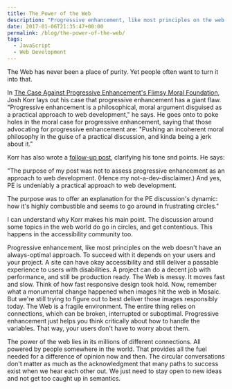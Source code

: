 ```yaml
---
title: The Power of the Web
description: "Progressive enhancement, like most principles on the web doesn't have an always-optimal approach."
date: 2017-01-06T21:35:47+00:00
permalink: /blog/the-power-of-the-web/
tags:
  - JavaScript
  - Web Development
---
```


The Web has never been a place of purity. Yet people often want to turn it into that.

In [The Case Against Progressive Enhancement's Flimsy Moral Foundation](https://www.viget.com/articles/the-case-against-progressive-enhancements-flimsy-moral-foundation), Josh Korr lays out his case that progressive enhancement has a giant flaw. "Progressive enhancement is a philosophical, moral argument disguised as a practical approach to web development," he says. He goes onto to poke holes in the moral case for progressive enhancement, saying that those advocating for progressive enhancement are: "Pushing an incoherent moral philosophy in the guise of a practical discussion, and kinda being a jerk about it."

Korr has also wrote a [follow-up post](https://www.viget.com/articles/further-thoughts-about-the-progressive-enhancement-discussion), clarifying his tone snd points. He says:

"The purpose of my post was not to assess progressive enhancement as an approach to web development. (Hence my not-a-dev-disclaimer.) And yes, PE is undeniably a practical approach to web development.

The purpose was to offer an explanation for the PE discussion's dynamic: how it's highly combustible and seems to go around in frustrating circles."

I can understand why Korr makes his main point. The discussion around some topics in the web world do go in circles, and get contentious. This happens in the accessibility community too.

Progressive enhancement, like most principles on the web doesn't have an always-optimal approach. To succeed with it depends on your users and your project. A site can have okay accessibility and still deliver a passable experience to users with disabilities. A project can do a decent job with performance, and still be production ready. The Web is messy. It moves fast and slow. Think of how fast responsive design took hold. Now, remember what a monumental change happened when images hit the web in Mosaic. But we're still trying to figure out to best deliver those images responsibly today. The Web is a fragile environment. The entire thing relies on connections, which can be broken, interrupted or suboptimal. Progressive enhancement just helps you think critically about how to handle the variables. That way, your users don't have to worry about them.

The power of the web lies in its millions of different connections. All powered by people somewhere in the world. That provides all the fuel needed for a difference of opinion now and then. The circular conversations don't matter as much as the acknowledgment that many paths to success exist when we hear each other out. We just need to stay open to new ideas and not get too caught up in semantics.
